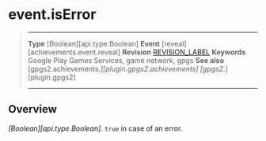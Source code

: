 # event.isError

> --------------------- ------------------------------------------------------------------------------------------
> __Type__              [Boolean][api.type.Boolean]
> __Event__             [reveal][achievements.event.reveal]
> __Revision__          [REVISION_LABEL](REVISION_URL)
> __Keywords__          Google Play Games Services, game network, gpgs
> __See also__          [gpgs2.achievements.*][plugin.gpgs2.achievements]
>                       [gpgs2.*][plugin.gpgs2]
> --------------------- ------------------------------------------------------------------------------------------

## Overview

_[Boolean][api.type.Boolean]._ `true` in case of an error.